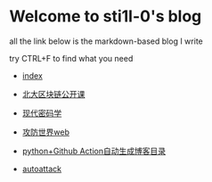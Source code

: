 
# Welcome to sti1l-0's blog

all the link below is the markdown-based blog I write

try CTRL+F to find what you need

+ [index](https://sti1l-0.github.io/index)

+ [北大区块链公开课](https://sti1l-0.github.io/%E5%8C%97%E5%A4%A7%E5%8C%BA%E5%9D%97%E9%93%BE%E5%85%AC%E5%BC%80%E8%AF%BE)

+ [现代密码学](https://sti1l-0.github.io/%E7%8E%B0%E4%BB%A3%E5%AF%86%E7%A0%81%E5%AD%A6)

+ [攻防世界web](https://sti1l-0.github.io/%E6%94%BB%E9%98%B2%E4%B8%96%E7%95%8Cweb)

+ [python+Github Action自动生成博客目录](https://sti1l-0.github.io/python%2BGithub%20Action%E8%87%AA%E5%8A%A8%E7%94%9F%E6%88%90%E5%8D%9A%E5%AE%A2%E7%9B%AE%E5%BD%95)

+ [autoattack](https://sti1l-0.github.io/autoattack)
